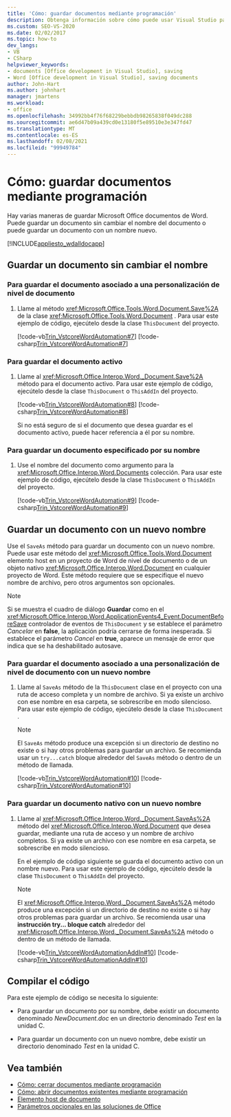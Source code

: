 ```yaml
---
title: 'Cómo: guardar documentos mediante programación'
description: Obtenga información sobre cómo puede usar Visual Studio para guardar un documento mediante programación sin cambiar el nombre del documento o con un nombre nuevo.
ms.custom: SEO-VS-2020
ms.date: 02/02/2017
ms.topic: how-to
dev_langs:
- VB
- CSharp
helpviewer_keywords:
- documents [Office development in Visual Studio], saving
- Word [Office development in Visual Studio], saving documents
author: John-Hart
ms.author: johnhart
manager: jmartens
ms.workload:
- office
ms.openlocfilehash: 34992bb4f76f68229bebbdb98265838f049dc288
ms.sourcegitcommit: ae6d47b09a439cd0e13180f5e89510e3e347fd47
ms.translationtype: MT
ms.contentlocale: es-ES
ms.lasthandoff: 02/08/2021
ms.locfileid: "99949784"
---
```

# <a name="how-to-programmatically-save-documents"></a>Cómo: guardar documentos mediante programación

Hay varias maneras de guardar Microsoft Office documentos de Word. Puede guardar un documento sin cambiar el nombre del documento o puede guardar un documento con un nombre nuevo.

[!INCLUDE[appliesto_wdalldocapp](../vsto/includes/appliesto-wdalldocapp-md.md)]

## <a name="save-a-document-without-changing-the-name"></a>Guardar un documento sin cambiar el nombre

### <a name="to-save-the-document-associated-with-a-document-level-customization"></a>Para guardar el documento asociado a una personalización de nivel de documento

1. Llame al método <xref:Microsoft.Office.Tools.Word.Document.Save%2A> de la clase <xref:Microsoft.Office.Tools.Word.Document> . Para usar este ejemplo de código, ejecútelo desde la clase `ThisDocument` del proyecto.

     [!code-vb[Trin_VstcoreWordAutomation#7](../vsto/codesnippet/VisualBasic/Trin_VstcoreWordAutomationVB/ThisDocument.vb#7)]
     [!code-csharp[Trin_VstcoreWordAutomation#7](../vsto/codesnippet/CSharp/Trin_VstcoreWordAutomationCS/ThisDocument.cs#7)]

### <a name="to-save-the-active-document"></a>Para guardar el documento activo

1. Llame al <xref:Microsoft.Office.Interop.Word._Document.Save%2A> método para el documento activo. Para usar este ejemplo de código, ejecútelo desde la clase `ThisDocument` o `ThisAddIn` del proyecto.

    [!code-vb[Trin_VstcoreWordAutomation#8](../vsto/codesnippet/VisualBasic/Trin_VstcoreWordAutomationVB/ThisDocument.vb#8)]
    [!code-csharp[Trin_VstcoreWordAutomation#8](../vsto/codesnippet/CSharp/Trin_VstcoreWordAutomationCS/ThisDocument.cs#8)]

   Si no está seguro de si el documento que desea guardar es el documento activo, puede hacer referencia a él por su nombre.

### <a name="to-save-a-document-specified-by-name"></a>Para guardar un documento especificado por su nombre

1. Use el nombre del documento como argumento para la <xref:Microsoft.Office.Interop.Word.Documents> colección. Para usar este ejemplo de código, ejecútelo desde la clase `ThisDocument` o `ThisAddIn` del proyecto.

     [!code-vb[Trin_VstcoreWordAutomation#9](../vsto/codesnippet/VisualBasic/Trin_VstcoreWordAutomationVB/ThisDocument.vb#9)]
     [!code-csharp[Trin_VstcoreWordAutomation#9](../vsto/codesnippet/CSharp/Trin_VstcoreWordAutomationCS/ThisDocument.cs#9)]

## <a name="save-a-document-with-a-new-name"></a>Guardar un documento con un nuevo nombre

Use el `SaveAs` método para guardar un documento con un nuevo nombre. Puede usar este método del <xref:Microsoft.Office.Tools.Word.Document> elemento host en un proyecto de Word de nivel de documento o de un objeto nativo <xref:Microsoft.Office.Interop.Word.Document> en cualquier proyecto de Word. Este método requiere que se especifique el nuevo nombre de archivo, pero otros argumentos son opcionales.

> [!NOTE]
> Si se muestra el cuadro de diálogo **Guardar** como en el <xref:Microsoft.Office.Interop.Word.ApplicationEvents4_Event.DocumentBeforeSave> controlador de eventos de `ThisDocument` y se establece el parámetro *Cancelar* en **false**, la aplicación podría cerrarse de forma inesperada. Si establece el parámetro *Cancel* en **true**, aparece un mensaje de error que indica que se ha deshabilitado autosave.

### <a name="to-save-the-document-associated-with-a-document-level-customization-with-a-new-name"></a>Para guardar el documento asociado a una personalización de nivel de documento con un nuevo nombre

1. Llame al `SaveAs` método de la `ThisDocument` clase en el proyecto con una ruta de acceso completa y un nombre de archivo. Si ya existe un archivo con ese nombre en esa carpeta, se sobrescribe en modo silencioso. Para usar este ejemplo de código, ejecútelo desde la clase `ThisDocument` .

    > [!NOTE]
    > El `SaveAs` método produce una excepción si un directorio de destino no existe o si hay otros problemas para guardar un archivo. Se recomienda usar un `try...catch` bloque alrededor del `SaveAs` método o dentro de un método de llamada.

     [!code-vb[Trin_VstcoreWordAutomation#10](../vsto/codesnippet/VisualBasic/Trin_VstcoreWordAutomationVB/ThisDocument.vb#10)]
     [!code-csharp[Trin_VstcoreWordAutomation#10](../vsto/codesnippet/CSharp/Trin_VstcoreWordAutomationCS/ThisDocument.cs#10)]

### <a name="to-save-a-native-document-with-a-new-name"></a>Para guardar un documento nativo con un nuevo nombre

1. Llame al <xref:Microsoft.Office.Interop.Word._Document.SaveAs%2A> método del <xref:Microsoft.Office.Interop.Word.Document> que desea guardar, mediante una ruta de acceso y un nombre de archivo completos. Si ya existe un archivo con ese nombre en esa carpeta, se sobrescribe en modo silencioso.

     En el ejemplo de código siguiente se guarda el documento activo con un nombre nuevo. Para usar este ejemplo de código, ejecútelo desde la clase `ThisDocument` o `ThisAddIn` del proyecto.

    > [!NOTE]
    > El <xref:Microsoft.Office.Interop.Word._Document.SaveAs%2A> método produce una excepción si un directorio de destino no existe o si hay otros problemas para guardar un archivo. Se recomienda usar una **instrucción try... bloque catch** alrededor del <xref:Microsoft.Office.Interop.Word._Document.SaveAs%2A> método o dentro de un método de llamada.

     [!code-vb[Trin_VstcoreWordAutomationAddIn#10](../vsto/codesnippet/VisualBasic/Trin_VstcoreWordAutomationAddIn/ThisAddIn.vb#10)]
     [!code-csharp[Trin_VstcoreWordAutomationAddIn#10](../vsto/codesnippet/CSharp/Trin_VstcoreWordAutomationAddIn/ThisAddIn.cs#10)]

## <a name="compile-the-code"></a>Compilar el código

Para este ejemplo de código se necesita lo siguiente:

- Para guardar un documento por su nombre, debe existir un documento denominado *NewDocument.doc* en un directorio denominado *Test* en la unidad C.

- Para guardar un documento con un nuevo nombre, debe existir un directorio denominado *Test* en la unidad C.

## <a name="see-also"></a>Vea también

- [Cómo: cerrar documentos mediante programación](../vsto/how-to-programmatically-close-documents.md)
- [Cómo: abrir documentos existentes mediante programación](../vsto/how-to-programmatically-open-existing-documents.md)
- [Elemento host de documento](../vsto/document-host-item.md)
- [Parámetros opcionales en las soluciones de Office](../vsto/optional-parameters-in-office-solutions.md)
